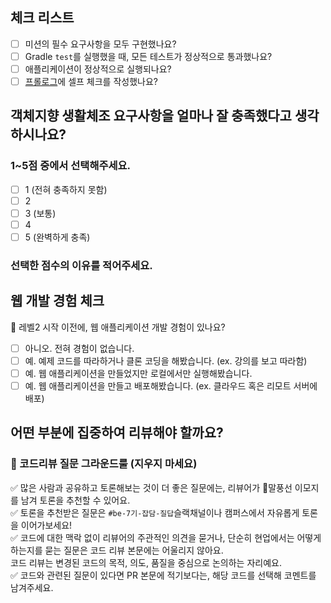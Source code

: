 <!-- 

## 코드 리뷰 팁

- 코드와 관련된 질문이 있다면, PR 본문에 적기 보다는 해당 코드를 선택하고 코멘트를 남겨주세요.
  - [참고: Adding comments to a pull request](https://docs.github.com/en/pull-requests/collaborating-with-pull-requests/reviewing-changes-in-pull-requests/commenting-on-a-pull-request#adding-comments-to-a-pull-request)

-->
## 체크 리스트
- [ ] 미션의 필수 요구사항을 모두 구현했나요?
- [ ] Gradle `test`를 실행했을 때, 모든 테스트가 정상적으로 통과했나요?
- [ ] 애플리케이션이 정상적으로 실행되나요?
- [ ] [프롤로그](https://prolog.techcourse.co.kr)에 셀프 체크를 작성했나요?
  <!-- 작성한 셀프 체크의 링크를 남겨주세요. -->

## 객체지향 생활체조 요구사항을 얼마나 잘 충족했다고 생각하시나요?
### 1~5점 중에서 선택해주세요.

- [ ] 1 (전혀 충족하지 못함)
- [ ] 2
- [ ] 3 (보통)
- [ ] 4
- [ ] 5 (완벽하게 충족)

### 선택한 점수의 이유를 적어주세요.
<!-- 이유 작성 -->

## 웹 개발 경험 체크
🌱 레벨2 시작 이전에, 웹 애플리케이션 개발 경험이 있나요?
- [ ] 아니오. 전혀 경험이 없습니다.
- [ ] 예. 예제 코드를 따라하거나 클론 코딩을 해봤습니다. (ex. 강의를 보고 따라함)
- [ ] 예. 웹 애플리케이션을 만들었지만 로컬에서만 실행해봤습니다.
- [ ] 예. 웹 애플리케이션을 만들고 배포해봤습니다. (ex. 클라우드 혹은 리모트 서버에 배포)

## 어떤 부분에 집중하여 리뷰해야 할까요?
<!-- 리뷰어가 효과적으로 피드백할 수 있도록 중점적으로 리뷰 받고 싶은 내용을 *요약* 형태로 작성해 주세요.
리뷰해야 할 포인트를 요약해 강조해 주시면, 리뷰어가 코드 전체를 이 부분에 집중해 리뷰할 수 있습니다.
반면 특정 코드부분에 대한 피드백이 필요하다면, 이 곳에 적기 보다 해당 코드를 선택하고 코멘트를 남기는 것을 권장합니다. -->

### 📌 코드리뷰 질문 그라운드룰 (지우지 마세요)
✅ 많은 사람과 공유하고 토론해보는 것이 더 좋은 질문에는, 리뷰어가 💬말풍선 이모지를 남겨 토론을 추천할 수 있어요.  
✅ 토론을 추천받은 질문은 `#be-7기-잡담-질답`슬랙채널이나 캠퍼스에서 자유롭게 토론을 이어가보세요!  
✅ 코드에 대한 맥락 없이 리뷰어의 주관적인 의견을 묻거나, 단순히 현업에서는 어떻게 하는지를 묻는 질문은 코드 리뷰 본문에는 어울리지 않아요.  
코드 리뷰는 변경된 코드의 목적, 의도, 품질을 중심으로 논의하는 자리예요.  
✅ 코드와 관련된 질문이 있다면 PR 본문에 적기보다는, 해당 코드를 선택해 코멘트를 남겨주세요.

